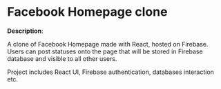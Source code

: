 # Facebook Homepage clone

<b>Description</b>:

A clone of Facebook Homepage made with React, hosted on Firebase. Users can post statuses onto the page that will be stored in Firebase database and visible to all other users. 

Project includes React UI, Firebase authentication, databases interaction etc.

